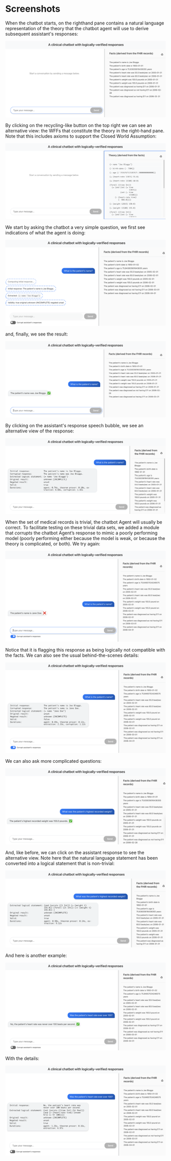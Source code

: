 # Screenshots

When the chatbot starts, on the righthand pane contains a natural language representation of the theory that the chatbot agent will use to derive subsequent assistant's responses:

![screenshot 1](assets/1.png)

By clicking on the recycling-like button on the top right we can see an alternative view: the WFFs that constitute the theory in the right-hand pane. Note that this includes axioms to support the Closed World Assumption:

![screenshot 2](assets/2.png)

We start by asking the chatbot a very simple question, we first see indications of what the agent is doing:

![screenshot 3](assets/3.png)

and, finally, we see the result:

![screenshot 4](assets/4.png)

By clicking on the assistant's response speech bubble, we see an alternative view of the response:

![screenshot 5](assets/5.png)

When the set of medical records is trivial, the chatbot Agent will usually be correct. To facilitate testing on these trivial data sets, we added a module that _corrupts_ the chatbot Agent’s response to mimic a poorly performing model (poorly performing either because the model is weak, or because the theory is complicated, or both). We try again:

![screenshot 6](assets/6.png)

Notice that it is flagging this response as being logically not compatible with the facts. We can also see the usual behind-the-scenes details:

![screenshot 7](assets/7.png)


We can also ask more complicated questions:

![screenshot 9](assets/8.png)

And, like before, we can click on the assistant response to see the
alternative view. Note here that the natural language statement has
been converted into a logical statement that is non-trivial:

![screenshot 9](assets/9.png)

And here is another example:

![screenshot 10](assets/10.png)

With the details:

![screenshot 11](assets/11.png)
